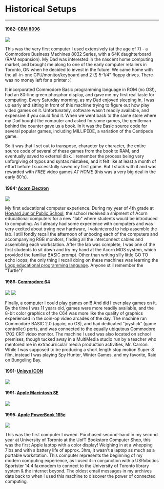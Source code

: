 # Historical Setups
***

#### 1982: [CBM 8096](http://thepcmuseum.com/commodore/cbm8096/default.htm)   
![](http://www.primrosebank.net/computers/pet/Commodore_CBM_ds.jpg)  

This was the very first computer I used extensively (at the age of 7) - a Commodore Business Machines 8032 Series, with a 64K daughterboard (RAM expansion).  My Dad was interested in the nascent home computing market, and brought me along to one of the early computer retailers in Toronto, ON when he decided to invest in the future.  We came home with the all-in-one CPU/monitor/keyboard and 2 (!) 5-1/4" floppy drives.  There was no money left for a printer :(
  
It incorporated Commodore Basic programming language in ROM (no OS!), had an 80-line green phosphor display, and gave me my first real taste for computing. Every Saturday morning, as my Dad enjoyed sleeping in, I was up early and sitting in front of this machine trying to figure out how play video games on it.  Unfortunately, software wasn't readily available, and expensive if you could find it.  When we went back to the same store where my Dad bought the computer and asked for some games, the gentleman behind the counter gave us a book.  In it was the Basic source code for several popular games, including MILLIPEDE, a variation of the Centipede game.
  
So it was that I set out to transpose, character by character, the entire source code of several of these games from the book to RAM, and eventually saved to external disk.  I remember the process being very unforgiving of typos and syntax mistakes, and it felt like at least a month of effort before I successfully saved my first game.  But I stuck with it and was rewarded with *FREE* video games *AT HOME* (this was a very big deal in the early 80's).  
  
  
#### 1984: [Acorn Electron](https://en.wikipedia.org/wiki/Acorn_Electron)  
![](https://upload.wikimedia.org/wikipedia/commons/thumb/0/03/Acorn_Electron_4x3.jpg/300px-Acorn_Electron_4x3.jpg)

My first educational computer experience.  During my year of 4th grade at [Howard Junior Public School](http://schoolweb.tdsb.on.ca/howard/Home.aspx), the school received a shipment of Acorn educational computers for a new "lab" where students would be introduced to computing.  As I already had some experience with computers and was very excited about trying new hardware, I volunteered to help assemble the lab.  I still fondly recall the afternoon of unboxing each of the computers and accompanying RGB monitors, finding all the interconnect cables and assembling each workstation.  After the lab was complete, I was one of the first students to sit down and try my hand at the Acorn MOS system, which provided the familiar BASIC prompt.  Other than writing silly little GO TO echo loops, the only thing I recall doing on these machines was learning the [Logo educational programming language](https://en.wikipedia.org/wiki/Logo_(programming_language)).  Anyone still remember the "Turtle"?


#### 1986: [Commodore 64](https://en.wikipedia.org/wiki/Commodore_64)
![](http://www.jax184.com/projects/1702/3027892522_1b2c8d95be.jpg) ![](https://upload.wikimedia.org/wikipedia/commons/thumb/3/34/Commodore-64-Computer.png/300px-Commodore-64-Computer.png) 

Finally, a computer I could play games on!!!  And did I ever play games on it.  By the time I was 11 years old, games were more readily available, and the 8-bit color graphics of the C64 was more like the quality of graphics experienced in the coin-op video arcades of the day.  The machine ran Commodore BASIC 2.0 (again, no OS), and had dedicated "joystick" (game controller) ports, and was connected to the equally ubiqutous Commodore 1702 CRT video monitor.  The machine I used was also located on school premises, though tucked away in a MultiMedia studio run by a teacher who mentored me in extracurricular media production activities, Mr. Carson.  While I was supposed to be producing a short length stop motion Super-8 film, instead I was playing Spy Hunter, Winter Games, and my favorite, Raid on Bungeling Bay.


#### 1991: [Unisys ICON](https://en.wikipedia.org/wiki/Unisys_ICON)
![](http://www.old-computers.com/museum/photos/Unisys_Icon_System_s1.jpg)


#### 1991: [Apple Macintosh SE](http://www.everymac.com/systems/apple/mac_classic/specs/mac_se.html)
![](http://media-cache-ak0.pinimg.com/736x/a2/93/63/a293632c8de462a22c83e9b183375a6f.jpg)


#### 1995: [Apple PowerBook 165c](http://www.everymac.com/systems/apple/powerbook/specs/mac_powerbook165c.html)
![](http://images.shrineofapple.com.s3.amazonaws.com/wp-content/gallery/powerbook165c/top/powerbook165c-level1-1.jpg)

This was the first computer I owned. Purchased second-hand in my second year at University of Toronto at the UofT Bookstore Computer Shop, this was the first Apple laptop with a color display!  Weighing in at a whopping 7lbs and with a battery life of approx. 3hrs, it wasn't a laptop as much as a portable workstation.  This computer represents the beginning of my modern computing experience, as I used it in conjunction with a USRobotics Sportster 14.4 faxmodem to connect to the University of Toronto library system & the internet beyond.  The oldest email messages in my archives date back to when I used this machine to discover the power of connected computing.